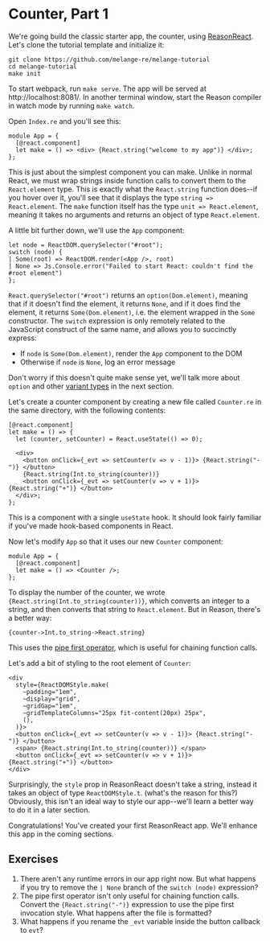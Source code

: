 # Counter, Part 1

We're going build the classic starter app, the counter, using
[ReasonReact](https://reasonml.github.io/reason-react/). Let's clone the
tutorial template and initialize it:

    git clone https://github.com/melange-re/melange-tutorial
    cd melange-tutorial
    make init

To start webpack, run `make serve`. The app will be served at
http://localhost:8081/. In another terminal window, start the Reason compiler in
watch mode by running `make watch`.

Open `Index.re` and you'll see this:

```reason
module App = {
  [@react.component]
  let make = () => <div> {React.string("welcome to my app")} </div>;
};
```

This is just about the simplest component you can make. Unlike in normal React,
we must wrap strings inside function calls to convert them to the
`React.element` type. This is exactly what the `React.string` function does--if
you hover over it, you'll see that it displays the type `string =>
React.element`. The `make` function itself has the type `unit => React.element`,
meaning it takes no arguments and returns an object of type `React.element`.

A little bit further down, we'll use the `App` component:

```reason
let node = ReactDOM.querySelector("#root");
switch (node) {
| Some(root) => ReactDOM.render(<App />, root)
| None => Js.Console.error("Failed to start React: couldn't find the #root element")
};
```

`React.querySelector("#root")` returns an `option(Dom.element)`, meaning that if
it doesn't find the element, it returns `None`, and if it does find the element,
it returns `Some(Dom.element)`, i.e. the element wrapped in the `Some`
constructor. The `switch` expression is only remotely related to the JavaScript
construct of the same name, and allows you to succinctly express:

- If `node` is `Some(Dom.element)`, render the `App` component to the DOM
- Otherwise if `node` is `None`, log an error message

Don't worry if this doesn't quite make sense yet, we'll talk more about `option`
and other [variant types](something.com) in the next section.

Let's create a counter component by creating a new file called `Counter.re` in
the same directory, with the following contents:

```reason
[@react.component]
let make = () => {
  let (counter, setCounter) = React.useState(() => 0);

  <div>
    <button onClick={_evt => setCounter(v => v - 1)}> {React.string("-")} </button>
    {React.string(Int.to_string(counter))}
    <button onClick={_evt => setCounter(v => v + 1)}> {React.string("+")} </button>
  </div>;
};
```

This is a component with a single `useState` hook. It should look fairly
familiar if you've made hook-based components in React.

Now let's modify `App` so that it uses our new `Counter` component:

```reason
module App = {
  [@react.component]
  let make = () => <Counter />;
};
```

To display the number of the counter, we wrote
`{React.string(Int.to_string(counter))}`, which converts an integer to a string,
and then converts that string to `React.element`. But in Reason, there's a
better way:

```reason
{counter->Int.to_string->React.string}
```

This uses the [pipe first
operator](https://melange.re/v1.0.0/communicate-with-javascript/#pipe-first),
which is useful for chaining function calls.

Let's add a bit of styling to the root element of `Counter`:

```reason
<div
  style={ReactDOMStyle.make(
    ~padding="1em",
    ~display="grid",
    ~gridGap="1em",
    ~gridTemplateColumns="25px fit-content(20px) 25px",
    (),
  )}>
  <button onClick={_evt => setCounter(v => v - 1)}> {React.string("-")} </button>
  <span> {React.string(Int.to_string(counter))} </span>
  <button onClick={_evt => setCounter(v => v + 1)}> {React.string("+")} </button>
</div>
```

Surprisingly, the `style` prop in ReasonReact doesn't take a string, instead it
takes an object of type `ReactDOMStyle.t`. (what's the reason for this?)
Obviously, this isn't an ideal way to style our app--we'll learn a better way to
do it in a later section.

Congratulations! You've created your first ReasonReact app. We'll enhance this
app in the coming sections.

## Exercises

1. There aren't any runtime errors in our app right now. But what happens if you
   try to remove the `| None` branch of the `switch (node)` expression?
1. The pipe first operator isn't only useful for chaining function calls.
   Convert the `{React.string("-")}` expression to use the pipe first invocation
   style. What happens after the file is formatted?
1. What happens if you rename the `_evt` variable inside the button callback to
   `evt`?
